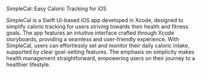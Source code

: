 SimpleCal: Easy Caloric Tracking for iOS

SimpleCal is a Swift UI-based iOS app developed in Xcode, designed to simplify caloric tracking for users striving towards their health and fitness goals. The app features an intuitive interface crafted through Xcode storyboards, providing a seamless and user-friendly experience. With SimpleCal, users can effortlessly set and monitor their daily caloric intake, supported by clear goal-setting features. The emphasis on simplicity makes health management straightforward, empowering users on their journey to a healthier lifestyle.

